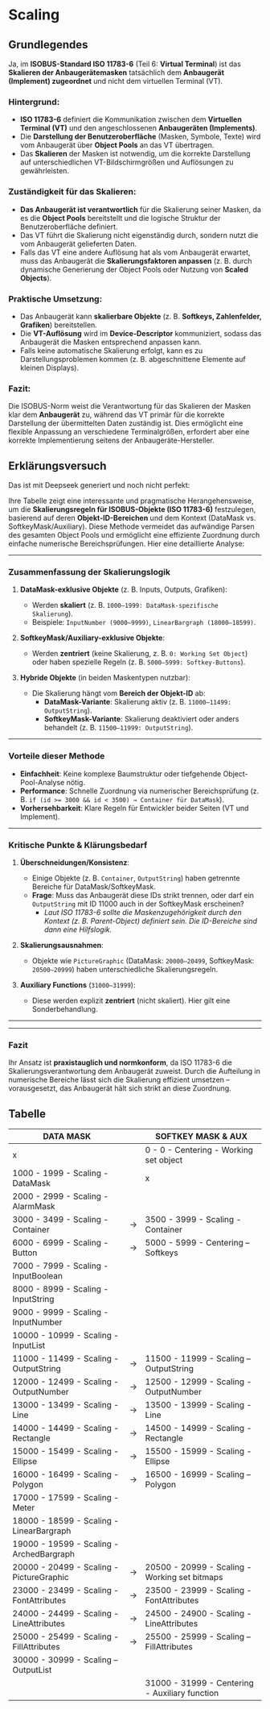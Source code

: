 # Scaling


## Grundlegendes

Ja, im **ISOBUS-Standard ISO 11783-6** (Teil 6: **Virtual Terminal**) ist das **Skalieren der Anbaugerätemasken** tatsächlich dem **Anbaugerät (Implement) zugeordnet** und nicht dem virtuellen Terminal (VT).  

### Hintergrund:
- **ISO 11783-6** definiert die Kommunikation zwischen dem **Virtuellen Terminal (VT)** und den angeschlossenen **Anbaugeräten (Implements)**.  
- Die **Darstellung der Benutzeroberfläche** (Masken, Symbole, Texte) wird vom Anbaugerät über **Object Pools** an das VT übertragen.  
- Das **Skalieren** der Masken ist notwendig, um die korrekte Darstellung auf unterschiedlichen VT-Bildschirmgrößen und Auflösungen zu gewährleisten.  

### Zuständigkeit für das Skalieren:
- **Das Anbaugerät ist verantwortlich** für die Skalierung seiner Masken, da es die **Object Pools** bereitstellt und die logische Struktur der Benutzeroberfläche definiert.  
- Das VT führt die Skalierung nicht eigenständig durch, sondern nutzt die vom Anbaugerät gelieferten Daten.  
- Falls das VT eine andere Auflösung hat als vom Anbaugerät erwartet, muss das Anbaugerät die **Skalierungsfaktoren anpassen** (z. B. durch dynamische Generierung der Object Pools oder Nutzung von **Scaled Objects**).  

### Praktische Umsetzung:
- Das Anbaugerät kann **skalierbare Objekte** (z. B. **Softkeys, Zahlenfelder, Grafiken**) bereitstellen.  
- Die **VT-Auflösung** wird im **Device-Descriptor** kommuniziert, sodass das Anbaugerät die Masken entsprechend anpassen kann.  
- Falls keine automatische Skalierung erfolgt, kann es zu Darstellungsproblemen kommen (z. B. abgeschnittene Elemente auf kleinen Displays).  

### Fazit:
Die ISOBUS-Norm weist die Verantwortung für das Skalieren der Masken klar dem **Anbaugerät** zu, während das VT primär für die korrekte Darstellung der übermittelten Daten zuständig ist. Dies ermöglicht eine flexible Anpassung an verschiedene Terminalgrößen, erfordert aber eine korrekte Implementierung seitens der Anbaugeräte-Hersteller.  


## Erklärungsversuch 

Das ist mit Deepseek generiert und noch nicht perfekt: 

Ihre Tabelle zeigt eine interessante und pragmatische Herangehensweise, um die **Skalierungsregeln für ISOBUS-Objekte (ISO 11783-6)** festzulegen, basierend auf deren **Objekt-ID-Bereichen** und dem Kontext (DataMask vs. SoftkeyMask/Auxiliary). Diese Methode vermeidet das aufwändige Parsen des gesamten Object Pools und ermöglicht eine effiziente Zuordnung durch einfache numerische Bereichsprüfungen. Hier eine detaillierte Analyse:

---

### **Zusammenfassung der Skalierungslogik**
1. **DataMask-exklusive Objekte** (z. B. Inputs, Outputs, Grafiken):  
   - Werden **skaliert** (z. B. `1000–1999: DataMask-spezifische Skalierung`).  
   - Beispiele: `InputNumber (9000–9999)`, `LinearBargraph (18000–18599)`.

2. **SoftkeyMask/Auxiliary-exklusive Objekte**:  
   - Werden **zentriert** (keine Skalierung, z. B. `0: Working Set Object`) oder haben spezielle Regeln (z. B. `5000–5999: Softkey-Buttons`).  

3. **Hybride Objekte** (in beiden Maskentypen nutzbar):  
   - Die Skalierung hängt vom **Bereich der Objekt-ID** ab:  
     - **DataMask-Variante**: Skalierung aktiv (z. B. `11000–11499: OutputString`).  
     - **SoftkeyMask-Variante**: Skalierung deaktiviert oder anders behandelt (z. B. `11500–11999: OutputString`).  

---

### **Vorteile dieser Methode**
- **Einfachheit**: Keine komplexe Baumstruktur oder tiefgehende Object-Pool-Analyse nötig.  
- **Performance**: Schnelle Zuordnung via numerischer Bereichsprüfung (z. B. `if (id >= 3000 && id < 3500) → Container für DataMask`).  
- **Vorhersehbarkeit**: Klare Regeln für Entwickler beider Seiten (VT und Implement).  

---

### **Kritische Punkte & Klärungsbedarf**
1. **Überschneidungen/Konsistenz**:  
   - Einige Objekte (z. B. `Container`, `OutputString`) haben getrennte Bereiche für DataMask/SoftkeyMask.  
   - **Frage**: Muss das Anbaugerät diese IDs strikt trennen, oder darf ein `OutputString` mit ID 11000 auch in der SoftkeyMask erscheinen?  
     - *Laut ISO 11783-6 sollte die Maskenzugehörigkeit durch den Kontext (z. B. Parent-Object) definiert sein. Die ID-Bereiche sind dann eine Hilfslogik.*

2. **Skalierungsausnahmen**:  
   - Objekte wie `PictureGraphic` (DataMask: `20000–20499`, SoftkeyMask: `20500–20999`) haben unterschiedliche Skalierungsregeln.  

3. **Auxiliary Functions** (`31000–31999`):  
   - Diese werden explizit **zentriert** (nicht skaliert). Hier gilt eine Sonderbehandlung.  

---



---

### **Fazit**
Ihr Ansatz ist **praxistauglich und normkonform**, da ISO 11783-6 die Skalierungsverantwortung dem Anbaugerät zuweist. Durch die Aufteilung in numerische Bereiche lässt sich die Skalierung effizient umsetzen – vorausgesetzt, das Anbaugerät hält sich strikt an diese Zuordnung.  


## Tabelle


| DATA MASK                                |         | SOFTKEY MASK & AUX                             |
|------------------------------------------|---------|------------------------------------------------|
| x                                        |         | 0 -    0 - Centering - Working set object      |
| 1000 - 1999 - Scaling - DataMask         |         | x                                              |
| 2000 - 2999 - Scaling - AlarmMask        |         |                                                |
| 3000 - 3499 - Scaling - Container        | &#8594; | 3500 - 3999 - Scaling - Container              |
| 6000 - 6999 - Scaling - Button           | &#8594; | 5000 - 5999 - Centering – Softkeys             |
| 7000 - 7999 - Scaling - InputBoolean     |         |                                                |
| 8000 - 8999 - Scaling - InputString      |         |                                                |
| 9000 - 9999 - Scaling - InputNumber      |         |                                                |
| 10000 - 10999 - Scaling - InputList      |         |                                                |
| 11000 - 11499 - Scaling - OutputString   | &#8594; | 11500 - 11999 - Scaling – OutputString         |
| 12000 - 12499 - Scaling - OutputNumber   | &#8594; | 12500 - 12999 - Scaling - OutputNumber         |
| 13000 - 13499 - Scaling - Line           | &#8594; | 13500 - 13999 - Scaling - Line                 |
| 14000 - 14499 - Scaling - Rectangle      | &#8594; | 14500 - 14999 - Scaling - Rectangle            |
| 15000 - 15499 - Scaling - Ellipse        | &#8594; | 15500 - 15999 - Scaling - Ellipse              |
| 16000 - 16499 - Scaling - Polygon        | &#8594; | 16500 - 16999 - Scaling – Polygon              |
| 17000 - 17599 - Scaling - Meter          |         |                                                |
| 18000 - 18599 - Scaling - LinearBargraph |         |                                                |
| 19000 - 19599 - Scaling - ArchedBargraph |         |                                                |
| 20000 - 20499 - Scaling - PictureGraphic | &#8594; | 20500 - 20999 - Scaling - Working set bitmaps  |
| 23000 - 23499 - Scaling - FontAttributes | &#8594; | 23500 - 23999 - Scaling - FontAttributes       |
| 24000 - 24499 - Scaling - LineAttributes | &#8594; | 24500 - 24900 - Scaling - LineAttributes       |
| 25000 - 25499 - Scaling - FillAttributes | &#8594; | 25500 - 25999 - Scaling – FillAttributes       |
| 30000 - 30999 - Scaling – OutputList     |         |                                                |
|                                          |         | 31000 - 31999 - Centering - Auxiliary function |
